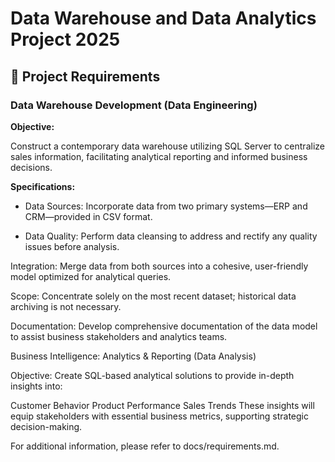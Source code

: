 # Data Warehouse and Data Analytics Project 2025

## 🚀 Project Requirements

### Data Warehouse Development (Data Engineering)

**Objective:**

Construct a contemporary data warehouse utilizing SQL Server to centralize sales information, facilitating analytical reporting and informed business decisions.

**Specifications:**

- Data Sources:
Incorporate data from two primary systems—ERP and CRM—provided in CSV format.

- Data Quality:
Perform data cleansing to address and rectify any quality issues before analysis.

Integration:
Merge data from both sources into a cohesive, user-friendly model optimized for analytical queries.

Scope:
Concentrate solely on the most recent dataset; historical data archiving is not necessary.

Documentation:
Develop comprehensive documentation of the data model to assist business stakeholders and analytics teams.

Business Intelligence: Analytics & Reporting (Data Analysis)

Objective:
Create SQL-based analytical solutions to provide in-depth insights into:

Customer Behavior
Product Performance
Sales Trends
These insights will equip stakeholders with essential business metrics, supporting strategic decision-making.

For additional information, please refer to docs/requirements.md.

